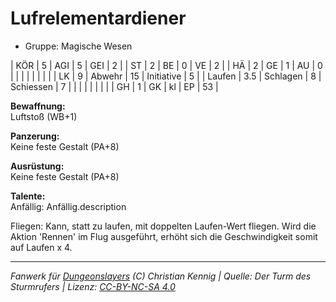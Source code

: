 # Lufrelementardiener  
- Gruppe: Magische Wesen  

| KÖR    | 5   | AGI      | 5  | GEI        | 2  |
| ST     | 2   | BE       | 0  | VE         | 2  |
| HÄ     | 2   | GE       | 1  | AU         | 0  |
|        |     |          |    |            |    |
| LK     | 9   | Abwehr   | 15 | Initiative | 5  |
| Laufen | 3.5 | Schlagen | 8  | Schiessen  | 7  |
|        |     |          |    |            |    |
| GH     | 1   | GK       | kl | EP         | 53 |


**Bewaffnung:**  
Luftstoß (WB+1)

**Panzerung:**  
Keine feste Gestalt (PA+8)

**Ausrüstung:**  
Keine feste Gestalt (PA+8)

**Talente:**  
Anfällig: Anfällig.description

Fliegen: Kann, statt zu laufen, mit doppelten Laufen-Wert fliegen. Wird die Aktion 'Rennen' im Flug ausgeführt, erhöht sich die Geschwindigkeit somit auf Laufen x 4.





___
*Fanwerk für [Dungeonslayers](https://www.dungeonslayers.net/) (C) Christian Kennig | Quelle: Der Turm des Sturmrufers | Lizenz: [CC-BY-NC-SA 4.0](https://creativecommons.org/licenses/by-nc-sa/4.0/deed.de)*